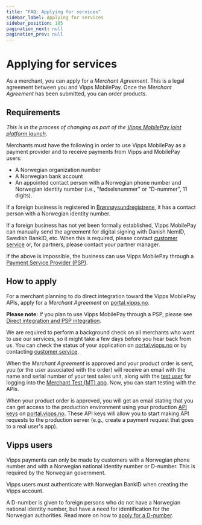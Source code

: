 ```yaml
---
title: "FAQ: Applying for services"
sidebar_label: Applying for services
sidebar_position: 105
pagination_next: null
pagination_prev: null
---
```


# Applying for services

As a merchant, you can apply for a *Merchant Agreement*. This is a legal agreement between you and Vipps MobilePay.
Once the *Merchant Agreement* has been submitted, you can order products.

## Requirements

*This is in the process of changing as part of the [Vipps MobilePay joint platform launch](https://www.vippsmobilepay.com/#about).*

Merchants must have the following in order to use Vipps MobilePay as a payment
provider and to receive payments from Vipps and MobilePay users:

* A Norwegian organization number
* A Norwegian bank account
* An appointed contact person with a Norwegian phone number and Norwegian
  identity number (i.e., "fødselsnummer" or "D-nummer", 11 digits).

If a foreign business is registered in
[Brønnøysundregistrene](https://www.brreg.no/),
it has a contact person with a Norwegian identity number.

If a foreign business has not yet been formally established, Vipps MobilePay can
manually send the agreement for digital signing with Danish NemID,
Swedish BankID, etc. When this is required, please contact
[customer service](https://vipps.no/kontakt-oss/)
or, for partners, please contact your partner manager.

If the above is impossible, the business can use Vipps MobilePay through a
[Payment Service Provider (PSP)](https://vipps.no/produkter-og-tjenester/bedrift/ta-betalt-paa-nett/ta-betalt-paa-nett/#kom-i-gang-med-vipps-pa-nett-category-2).

## How to apply

For a merchant planning to do direct integration toward the Vipps MobilePay APIs,
apply for a *Merchant Agreement* on
[portal.vipps.no](https://portal.vipps.no).

**Please note:** If you plan to use Vipps MobilePay through a PSP, please see
[Direct integration and PSP integration](../common-topics/direct-vs-psp.md).

We are required to perform a background check on all merchants who want to use our
services, so it might take a few days before you hear back from us.
You can check the status of your application on
[portal.vipps.no](https://portal.vipps.no)
or
by contacting [customer service](https://www.vipps.no/kontakt-oss/).

When the *Merchant Agreement* is approved and your product order is sent,
you (or the user associated with the order) will receive an email
with the name and serial number of your test sales unit, along with the
[test user](https://developer.vippsmobilepay.com/docs/test-environment/#test-users)
for logging into the
[Merchant Test (MT) app](https://developer.vippsmobilepay.com/docs/test-environment/#vipps-test-apps).
Now, you can start testing with the APIs.

When your product order is approved, you will get an email stating that you can
get access to the production environment using your production
[API keys](../common-topics/api-keys.md)
on
[portal.vipps.no](https://portal.vipps.no).
These API keys will allow you to start making API requests to the production server
(e.g., create a payment request that goes to a real user's app).


## Vipps users

Vipps payments can only be made by customers with a Norwegian phone number and
with a Norwegian national identity number or D-number.
This is required by the Norwegian government.

Vipps users must authenticate with Norwegian BankID when creating the Vipps account.

A D-number is given to foreign persons who do not have a Norwegian national identity number,
but have a need for identification for the Norwegian authorities.
Read more on how to
[apply for a D-number](https://www.skatteetaten.no/en/person/foreign/norwegian-identification-number/).
